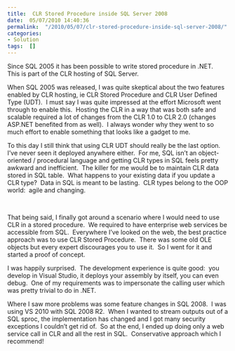 ```yaml
---
title:  CLR Stored Procedure inside SQL Server 2008
date:  05/07/2010 14:40:36
permalink:  "/2010/05/07/clr-stored-procedure-inside-sql-server-2008/"
categories:
- Solution
tags:  []
---
```

<p>Since SQL 2005 it has been possible to write stored procedure in .NET.&#160; This is part of the CLR hosting of SQL Server.</p>  <p>When SQL 2005 was released, I was quite skeptical about the two features enabled by CLR hosting, ie CLR Stored Procedure and CLR User Defined Type (UDT).&#160; I must say I was quite impressed at the effort Microsoft went through to enable this.&#160; Hosting the CLR in a way that was both safe and scalable required a lot of changes from the CLR 1.0 to CLR 2.0 (changes ASP.NET benefited from as well).&#160; I always wonder why they went to so much effort to enable something that looks like a gadget to me.</p>  <p>To this day I still think that using CLR UDT should really be the last option.&#160; I’ve never seen it deployed anywhere either.&#160; For me, SQL isn’t an object-oriented / procedural language and getting CLR types in SQL feels pretty awkward and inefficient.&#160; The killer for me would be to maintain CLR data stored in SQL table.&#160; What happens to your existing data if you update a CLR type?&#160; Data in SQL is meant to be lasting.&#160; CLR types belong to the OOP world:&#160; agile and changing.</p>  <p>&#160;</p>  <p>That being said, I finally got around a scenario where I would need to use CLR in a stored procedure.&#160; We required to have enterprise web services be accessible from SQL.&#160; Everywhere I’ve looked on the web, the best practice approach was to use CLR Stored Procedure.&#160; There was some old OLE objects but every expert discourages you to use it.&#160; So I went for it and started a proof of concept.</p>  <p>I was happily surprised.&#160; The development experience is quite good:&#160; you develop in Visual Studio, it deploys your assembly by itself, you can even debug.&#160; One of my requirements was to impersonate the calling user which was pretty trivial to do in .NET.</p>  <p>Where I saw more problems was some feature changes in SQL 2008.&#160; I was using VS 2010 with SQL 2008 R2.&#160; When I wanted to stream outputs out of a SQL sproc, the implementation has changed and I got many security exceptions I couldn’t get rid of.&#160; So at the end, I ended up doing only a web service call in CLR and all the rest in SQL.&#160; Conservative approach which I recommend!</p>
